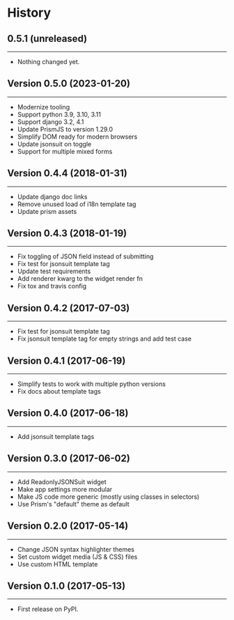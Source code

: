 # History

## 0.5.1 (unreleased)
---------------------

- Nothing changed yet.


## Version 0.5.0 (2023-01-20)
-----------------------------
- Modernize tooling
- Support python 3.9, 3.10, 3.11
- Support django 3.2, 4.1
- Update PrismJS to version 1.29.0
- Simplify DOM ready for modern browsers
- Update jsonsuit on toggle
- Support for multiple mixed forms


## Version 0.4.4 (2018-01-31)
-----------------------------
- Update django doc links
- Remove unused load of i18n template tag
- Update prism assets


## Version 0.4.3 (2018-01-19)
-----------------------------
- Fix toggling of JSON field instead of submitting
- Fix test for jsonsuit template tag
- Update test requirements
- Add renderer kwarg to the widget render fn
- Fix tox and travis config


## Version 0.4.2 (2017-07-03)
-----------------------------
- Fix test for jsonsuit template tag
- Fix jsonsuit template tag for empty strings and add test case


## Version 0.4.1 (2017-06-19)
-----------------------------
- Simplify tests to work with multiple python versions
- Fix docs about template tags


## Version 0.4.0 (2017-06-18)
-----------------------------
- Add jsonsuit template tags


## Version 0.3.0 (2017-06-02)
-----------------------------
- Add ReadonlyJSONSuit widget
- Make app settings more modular
- Make JS code more generic (mostly using classes in selectors)
- Use Prism's "default" theme as default


## Version 0.2.0 (2017-05-14)
-----------------------------
- Change JSON syntax highlighter themes
- Set custom widget media (JS & CSS) files
- Use custom HTML template


## Version 0.1.0 (2017-05-13)
-----------------------------
- First release on PyPI.
